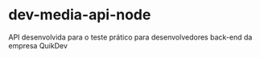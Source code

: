# dev-media-api-node
API desenvolvida para o teste prático para desenvolvedores back-end da empresa QuikDev
